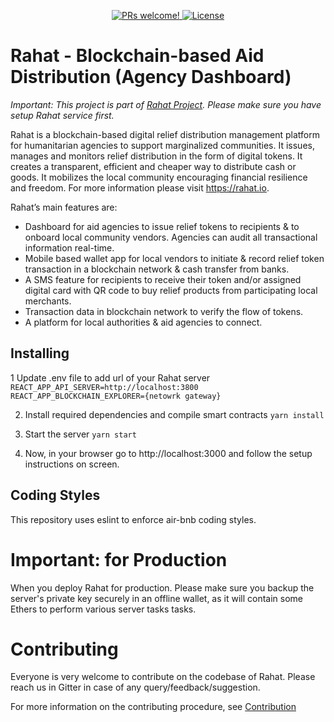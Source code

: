 <p align="center">
  <a href="https://github.com/esatya/rahat-agency/blob/master/CONTRIBUTING.md">
    <img src="https://img.shields.io/badge/PRs-welcome-brightgreen.svg" alt="PRs welcome!" />
  </a>
  <a href="https://github.com/esatya/rahat/blob/main/LICENSE">
    <img src="https://img.shields.io/badge/License-AGPL_v3-blue.svg" alt="License" />
  </a>
</p>


# Rahat - Blockchain-based Aid Distribution (Agency Dashboard)

_Important: This project is part of [Rahat Project](https://github.com/esatya/rahat). Please make sure you have setup Rahat service first._

Rahat is a blockchain-based digital relief distribution management platform for humanitarian agencies to support marginalized communities. It issues, manages and monitors relief distribution in the form of digital tokens. It creates a transparent, efficient and cheaper way to distribute cash or goods. It mobilizes the local community encouraging financial resilience and freedom. For more information please visit https://rahat.io.

Rahat’s main features are:

- Dashboard for aid agencies to issue relief tokens to recipients & to onboard local community vendors. Agencies can audit all transactional information real-time.
- Mobile based wallet app for local vendors to initiate & record relief token transaction in a blockchain network & cash transfer from banks.
- A SMS feature for recipients to receive their token and/or assigned digital card with QR code to buy relief products from participating local merchants.
- Transaction data in blockchain network to verify the flow of tokens.
- A platform for local authorities & aid agencies to connect.

## Installing

1 Update .env file to add url of your Rahat server
`REACT_APP_API_SERVER=http://localhost:3800 REACT_APP_BLOCKCHAIN_EXPLORER={netowrk gateway}`

2.  Install required dependencies and compile smart contracts
    `yarn install`

3.  Start the server
    `yarn start`
4.  Now, in your browser go to http://localhost:3000 and follow the setup instructions on screen.

## Coding Styles

This repository uses eslint to enforce air-bnb coding styles.

# Important: for Production

When you deploy Rahat for production. Please make sure you backup the server's private key securely in an offline wallet, as it will contain some Ethers to perform various server tasks tasks.

# Contributing

Everyone is very welcome to contribute on the codebase of Rahat. Please reach us in Gitter in case of any query/feedback/suggestion.

For more information on the contributing procedure, see [Contribution](https://github.com/esatya/rahat-agency/blob/master/CONTRIBUTING.md)

